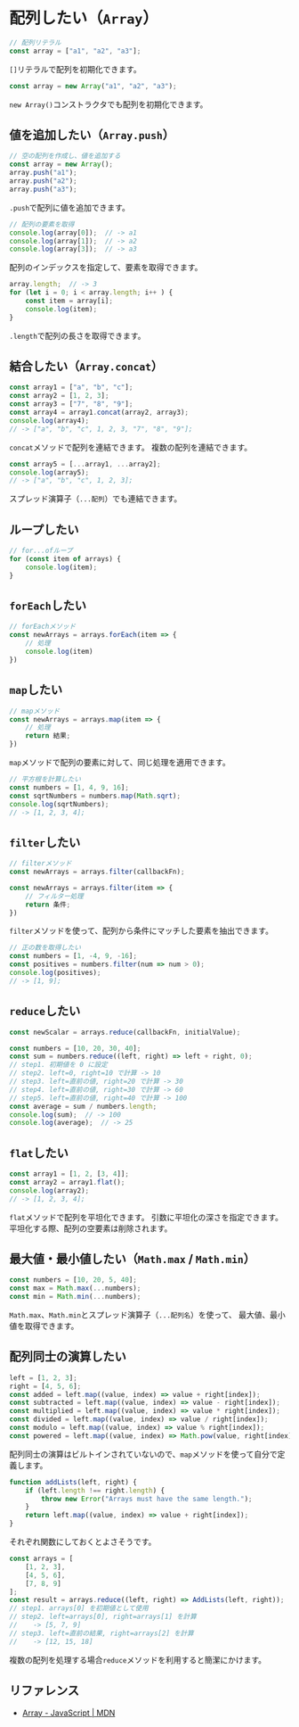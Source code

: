 # 配列したい（`Array`）

```js
// 配列リテラル
const array = ["a1", "a2", "a3"];
```

`[]`リテラルで配列を初期化できます。

```js
const array = new Array("a1", "a2", "a3");
```

`new Array()`コンストラクタでも配列を初期化できます。

## 値を追加したい（`Array.push`）

```js
// 空の配列を作成し、値を追加する
const array = new Array();
array.push("a1");
array.push("a2");
array.push("a3");
```

`.push`で配列に値を追加できます。

```js
// 配列の要素を取得
console.log(array[0]);  // -> a1
console.log(array[1]);  // -> a2
console.log(array[3]);  // -> a3
```

配列のインデックスを指定して、要素を取得できます。

```js
array.length;  // -> 3
for (let i = 0; i < array.length; i++ ) {
    const item = array[i];
    console.log(item);
}
```

`.length`で配列の長さを取得できます。

## 結合したい（`Array.concat`）

```js
const array1 = ["a", "b", "c"];
const array2 = [1, 2, 3];
const array3 = ["7", "8", "9"];
const array4 = array1.concat(array2, array3);
console.log(array4);
// -> ["a", "b", "c", 1, 2, 3, "7", "8", "9"];
```

`concat`メソッドで配列を連結できます。
複数の配列を連結できます。

```js
const array5 = [...array1, ...array2];
console.log(array5);
// -> ["a", "b", "c", 1, 2, 3];
```

スプレッド演算子（`...配列`）でも連結できます。

## ループしたい

```js
// for...ofループ
for (const item of arrays) {
    console.log(item);
}
```

## `forEach`したい

```js
// forEachメソッド
const newArrays = arrays.forEach(item => {
    // 処理
    console.log(item)
})
```

## `map`したい

```js
// mapメソッド
const newArrays = arrays.map(item => {
    // 処理
    return 結果;
})
```

`map`メソッドで配列の要素に対して、同じ処理を適用できます。

```js
// 平方根を計算したい
const numbers = [1, 4, 9, 16];
const sqrtNumbers = numbers.map(Math.sqrt);
console.log(sqrtNumbers);
// -> [1, 2, 3, 4];
```

## `filter`したい

```js
// filterメソッド
const newArrays = arrays.filter(callbackFn);

const newArrays = arrays.filter(item => {
    // フィルター処理
    return 条件;
})
```

`filter`メソッドを使って、配列から条件にマッチした要素を抽出できます。

```js
// 正の数を取得したい
const numbers = [1, -4, 9, -16];
const positives = numbers.filter(num => num > 0);
console.log(positives);
// -> [1, 9];
```

## `reduce`したい

```js
const newScalar = arrays.reduce(callbackFn, initialValue);
```

```js
const numbers = [10, 20, 30, 40];
const sum = numbers.reduce((left, right) => left + right, 0);
// step1. 初期値を 0 に設定
// step2. left=0, right=10 で計算 -> 10
// step3. left=直前の値, right=20 で計算 -> 30
// step4. left=直前の値, right=30 で計算 -> 60
// step5. left=直前の値, right=40 で計算 -> 100
const average = sum / numbers.length;
console.log(sum);  // -> 100
console.log(average);  // -> 25
```

## `flat`したい

```js
const array1 = [1, 2, [3, 4]];
const array2 = array1.flat();
console.log(array2);
// -> [1, 2, 3, 4];
```

`flat`メソッドで配列を平坦化できます。
引数に平坦化の深さを指定できます。
平坦化する際、配列の空要素は削除されます。

## 最大値・最小値したい（`Math.max` / `Math.min`）

```js
const numbers = [10, 20, 5, 40];
const max = Math.max(...numbers);
const min = Math.min(...numbers);
```

`Math.max`、`Math.min`とスプレッド演算子（`...配列名`）を使って、
最大値、最小値を取得できます。

## 配列同士の演算したい

```js
left = [1, 2, 3];
right = [4, 5, 6];
const added = left.map((value, index) => value + right[index]);
const subtracted = left.map((value, index) => value - right[index]);
const multiplied = left.map((value, index) => value * right[index]);
const divided = left.map((value, index) => value / right[index]);
const modulo = left.map((value, index) => value % right[index]);
const powered = left.map((value, index) => Math.pow(value, right[index]));
```

配列同士の演算はビルトインされていないので、`map`メソッドを使って自分で定義します。

```js
function addLists(left, right) {
    if (left.length !== right.length) {
        throw new Error("Arrays must have the same length.");
    }
    return left.map((value, index) => value + right[index]);
}
```

それぞれ関数にしておくとよさそうです。

```js
const arrays = [
    [1, 2, 3],
    [4, 5, 6],
    [7, 8, 9]
];
const result = arrays.reduce((left, right) => AddLists(left, right));
// step1. arrays[0] を初期値として使用
// step2. left=arrays[0], right=arrays[1] を計算
//    -> [5, 7, 9]
// step3. left=直前の結果, right=arrays[2] を計算
//    -> [12, 15, 18]
```

複数の配列を処理する場合`reduce`メソッドを利用すると簡潔にかけます。

## リファレンス

- [Array - JavaScript | MDN](https://developer.mozilla.org/ja/docs/Web/JavaScript/Reference/Global_Objects/Array)
